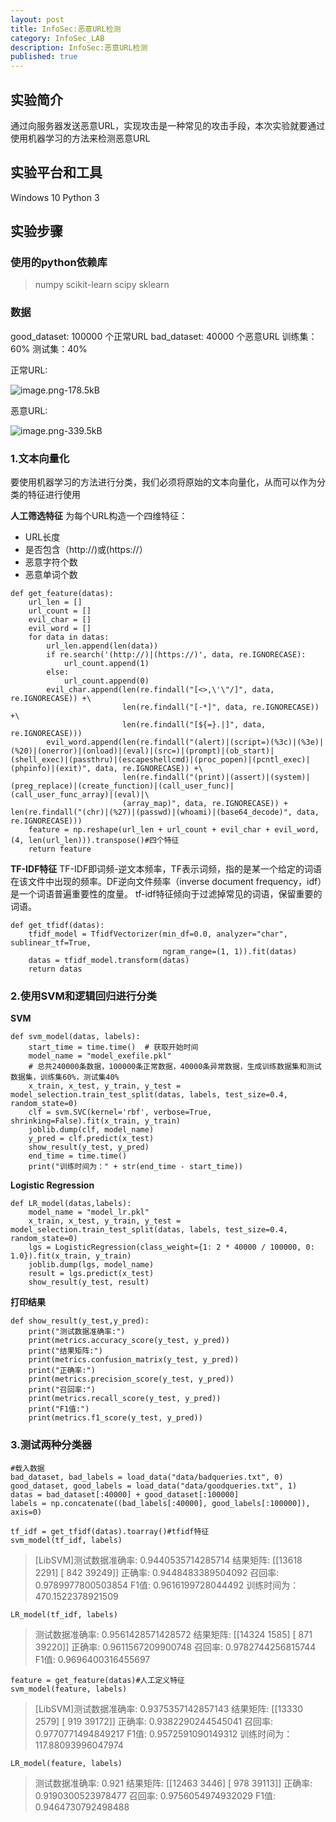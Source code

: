 ```yaml
---
layout: post
title: InfoSec:恶意URL检测
category: InfoSec_LAB
description: InfoSec:恶意URL检测
published: true
---
```


## 实验简介
通过向服务器发送恶意URL，实现攻击是一种常见的攻击手段，本次实验就要通过使用机器学习的方法来检测恶意URL


## 实验平台和工具
Windows 10
Python 3

## 实验步骤
### 使用的python依赖库
>numpy
scikit-learn
scipy
sklearn

### 数据
good_dataset: 100000 个正常URL
bad_dataset: 40000 个恶意URL
训练集：60% 
测试集：40%

正常URL:

![image.png-178.5kB][1]

恶意URL:

![image.png-339.5kB][2]

### 1.文本向量化
要使用机器学习的方法进行分类，我们必须将原始的文本向量化，从而可以作为分类的特征进行使用

**人工筛选特征**
为每个URL构造一个四维特征：

- URL长度
- 是否包含（http://)或(https://）
- 恶意字符个数
- 恶意单词个数

```
def get_feature(datas):
    url_len = []
    url_count = []
    evil_char = []
    evil_word = []
    for data in datas:
        url_len.append(len(data))
        if re.search('(http://)|(https://)', data, re.IGNORECASE):
            url_count.append(1)
        else:
            url_count.append(0)
        evil_char.append(len(re.findall("[<>,\'\"/]", data, re.IGNORECASE)) +\
                         len(re.findall("[-*]", data, re.IGNORECASE)) +\
                         len(re.findall("[${=}.|]", data, re.IGNORECASE)))
        evil_word.append(len(re.findall("(alert)|(script=)(%3c)|(%3e)|(%20)|(onerror)|(onload)|(eval)|(src=)|(prompt)|(ob_start)|(shell_exec)|(passthru)|(escapeshellcmd)|(proc_popen)|(pcntl_exec)|(phpinfo)|(exit)", data, re.IGNORECASE)) +\
                         len(re.findall("(print)|(assert)|(system)|(preg_replace)|(create_function)|(call_user_func)|(call_user_func_array)|(eval)|\
                         (array_map)", data, re.IGNORECASE)) + len(re.findall("(chr)|(%27)|(passwd)|(whoami)|(base64_decode)", data, re.IGNORECASE)))
    feature = np.reshape(url_len + url_count + evil_char + evil_word, (4, len(url_len))).transpose()#四个特征
    return feature
```

**TF-IDF特征**
TF-IDF即词频-逆文本频率，TF表示词频，指的是某一个给定的词语在该文件中出现的频率。DF逆向文件频率（inverse document frequency，idf）是一个词语普遍重要性的度量。
tf-idf特征倾向于过滤掉常见的词语，保留重要的词语。

```
def get_tfidf(datas):
    tfidf_model = TfidfVectorizer(min_df=0.0, analyzer="char", sublinear_tf=True,
                                  ngram_range=(1, 1)).fit(datas)
    datas = tfidf_model.transform(datas)
    return datas
```

### 2.使用SVM和逻辑回归进行分类
**SVM**
```
def svm_model(datas, labels):
    start_time = time.time()  # 获取开始时间
    model_name = "model_exefile.pkl"
    # 总共240000条数据，100000条正常数据，40000条异常数据，生成训练数据集和测试数据集，训练集60%，测试集40%
    x_train, x_test, y_train, y_test = model_selection.train_test_split(datas, labels, test_size=0.4, random_state=0)
    clf = svm.SVC(kernel='rbf', verbose=True, shrinking=False).fit(x_train, y_train)
    joblib.dump(clf, model_name)
    y_pred = clf.predict(x_test)
    show_result(y_test, y_pred)
    end_time = time.time()
    print("训练时间为：" + str(end_time - start_time))
```

**Logistic Regression**
```
def LR_model(datas,labels):
    model_name = "model_lr.pkl"
    x_train, x_test, y_train, y_test = model_selection.train_test_split(datas, labels, test_size=0.4, random_state=0)
    lgs = LogisticRegression(class_weight={1: 2 * 40000 / 100000, 0: 1.0}).fit(x_train, y_train)
    joblib.dump(lgs, model_name)
    result = lgs.predict(x_test)
    show_result(y_test, result)
```

**打印结果**
```
def show_result(y_test,y_pred):
    print("测试数据准确率:")
    print(metrics.accuracy_score(y_test, y_pred))
    print("结果矩阵:")
    print(metrics.confusion_matrix(y_test, y_pred))
    print("正确率:")
    print(metrics.precision_score(y_test, y_pred))
    print("召回率:")
    print(metrics.recall_score(y_test, y_pred))
    print("F1值:")
    print(metrics.f1_score(y_test, y_pred))
```

### 3.测试两种分类器
```
#载入数据
bad_dataset, bad_labels = load_data("data/badqueries.txt", 0)
good_dataset, good_labels = load_data("data/goodqueries.txt", 1)
datas = bad_dataset[:40000] + good_dataset[:100000]
labels = np.concatenate((bad_labels[:40000], good_labels[:100000]), axis=0)
```

```
tf_idf = get_tfidf(datas).toarray()#tfidf特征
svm_model(tf_idf, labels)
```
>[LibSVM]测试数据准确率:
0.9440535714285714
结果矩阵:
[[13618  2291]
 [  842 39249]]
正确率:
0.9448483389504092
召回率:
0.9789977800503854
F1值:
0.9616199728044492
训练时间为：470.1522378921509

```
LR_model(tf_idf, labels)
```
>测试数据准确率:
0.9561428571428572
结果矩阵:
[[14324  1585]
 [  871 39220]]
正确率:
0.9611567209900748
召回率:
0.9782744256815744
F1值:
0.9696400316455697

```
feature = get_feature(datas)#人工定义特征
svm_model(feature, labels)
```
>[LibSVM]测试数据准确率:
0.9375357142857143
结果矩阵:
[[13330  2579]
 [  919 39172]]
正确率:
0.9382290244545041
召回率:
0.9770771494849217
F1值:
0.9572591090149312
训练时间为：117.88093996047974

```
LR_model(feature, labels)
```
>测试数据准确率:
0.921
结果矩阵:
[[12463  3446]
 [  978 39113]]
正确率:
0.9190300523978477
召回率:
0.9756054974932029
F1值:
0.9464730792498488


  [1]: http://static.zybuluo.com/windmelon/pbsxxpittx0sj8w88qw97rcf/image.png
  [2]: http://static.zybuluo.com/windmelon/ehc8z998qf1f07bvow8ra2kd/image.png
